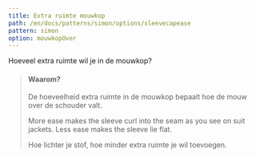 ```yaml
---
title: Extra ruimte mouwkop
path: /en/docs/patterns/simon/options/sleevecapease
pattern: simon
option: mouwkopOver
---
```


Hoeveel extra ruimte wil je in de mouwkop?

> #### Waarom?
> 
> De hoeveelheid extra ruimte in de mouwkop bepaalt hoe de mouw over de schouder valt.
> 
> More ease makes the sleeve curl into the seam as you see on suit jackets. Less ease makes the sleeve lie flat.
> 
> Hoe lichter je stof, hoe minder extra ruimte je wil toevoegen.